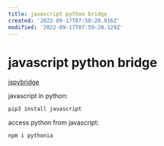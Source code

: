```yaml
---
title: javascript python bridge
created: '2022-09-17T07:58:20.916Z'
modified: '2022-09-17T07:59:28.129Z'
---
```


# javascript python bridge

[jspybridge](https://github.com/extremeheat/JSPyBridge)

javascript in python:

```bash
pip3 install javascript
```

access python from javascript:

```bash
npm i pythonia
```
